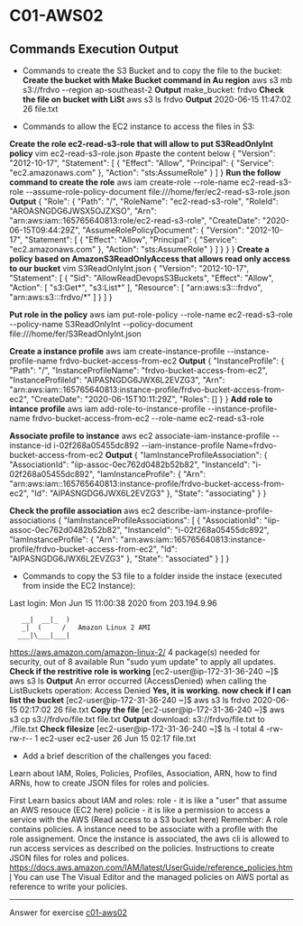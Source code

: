 # C01-AWS02

## Commands Execution Output

- Commands to create the S3 Bucket and to copy the file to the bucket:
**Create the bucket with Make Bucket command in Au region**
aws s3 mb s3://frdvo --region ap-southeast-2
**Output**
make_bucket: frdvo
**Check the file on bucket with LiSt**
aws s3 ls frdvo
**Output**
2020-06-15 11:47:02         26 file.txt

- Commands to allow the EC2 instance to access the files in S3:

**Create the role ec2-read-s3-role that will allow to put S3ReadOnlyInt policy**
vim ec2-read-s3-role.json
#paste the content below
{
  "Version": "2012-10-17",
  "Statement": [
    {
      "Effect": "Allow",
      "Principal": {
        "Service": "ec2.amazonaws.com"
      },
      "Action": "sts:AssumeRole"
    }
  ]
}
**Run the follow command to create the role**
aws iam create-role --role-name ec2-read-s3-role --assume-role-policy-document file:///home/fer/ec2-read-s3-role.json
**Output**
{
    "Role": {
        "Path": "/",
        "RoleName": "ec2-read-s3-role",
        "RoleId": "AROASNGDG6JWSX5OJZXSO",
        "Arn": "arn:aws:iam::165765640813:role/ec2-read-s3-role",
        "CreateDate": "2020-06-15T09:44:29Z",
        "AssumeRolePolicyDocument": {
            "Version": "2012-10-17",
            "Statement": [
                {
                    "Effect": "Allow",
                    "Principal": {
                        "Service": "ec2.amazonaws.com"
                    },
                    "Action": "sts:AssumeRole"
                }
            ]
        }
    }
}
**Create a policy based on AmazonS3ReadOnlyAccess that allows read only access to our bucket**
vim S3ReadOnlyInt.json
{
    "Version": "2012-10-17",
    "Statement": [
        {
            "Sid": "AllowReadDevopsS3Buckets",
            "Effect": "Allow",
            "Action": [
                "s3:Get*",
                "s3:List*"
            ],
            "Resource": [
                "arn:aws:s3:::frdvo",
                "arn:aws:s3:::frdvo/*"
            ]
        }
    ]
}

**Put role in the policy**
aws iam put-role-policy --role-name ec2-read-s3-role --policy-name S3ReadOnlyInt --policy-document file:///home/fer/S3ReadOnlyInt.json

**Create a instance profile**
aws iam create-instance-profile --instance-profile-name frdvo-bucket-access-from-ec2
**Output**
{
    "InstanceProfile": {
        "Path": "/",
        "InstanceProfileName": "frdvo-bucket-access-from-ec2",
        "InstanceProfileId": "AIPASNGDG6JWX6L2EVZG3",
        "Arn": "arn:aws:iam::165765640813:instance-profile/frdvo-bucket-access-from-ec2",
        "CreateDate": "2020-06-15T10:11:29Z",
        "Roles": []
    }
}
**Add role to intance profile**
aws iam add-role-to-instance-profile --instance-profile-name frdvo-bucket-access-from-ec2 --role-name ec2-read-s3-role

**Associate profile to instance**
aws ec2 associate-iam-instance-profile --instance-id i-02f268a05455dc892 --iam-instance-profile Name=frdvo-bucket-access-from-ec2
**Output**
{
    "IamInstanceProfileAssociation": {
        "AssociationId": "iip-assoc-0ec762d0482b52b82",
        "InstanceId": "i-02f268a05455dc892",
        "IamInstanceProfile": {
            "Arn": "arn:aws:iam::165765640813:instance-profile/frdvo-bucket-access-from-ec2",
            "Id": "AIPASNGDG6JWX6L2EVZG3"
        },
        "State": "associating"
    }
}

**Check the profile association**
aws ec2 describe-iam-instance-profile-associations
{
    "IamInstanceProfileAssociations": [
        {
            "AssociationId": "iip-assoc-0ec762d0482b52b82",
            "InstanceId": "i-02f268a05455dc892",
            "IamInstanceProfile": {
                "Arn": "arn:aws:iam::165765640813:instance-profile/frdvo-bucket-access-from-ec2",
                "Id": "AIPASNGDG6JWX6L2EVZG3"
            },
            "State": "associated"
        }
    ]
}



- Commands to copy the S3 file to a folder inside the instace (executed from inside the EC2 Instance):

Last login: Mon Jun 15 11:00:38 2020 from 203.194.9.96

       __|  __|_  )
       _|  (     /   Amazon Linux 2 AMI
      ___|\___|___|

https://aws.amazon.com/amazon-linux-2/
4 package(s) needed for security, out of 8 available
Run "sudo yum update" to apply all updates.
**Check if the restritive role is working**
[ec2-user@ip-172-31-36-240 ~]$ aws s3 ls
**Output**
An error occurred (AccessDenied) when calling the ListBuckets operation: Access Denied
**Yes, it is working. now check if I can list the bucket**
[ec2-user@ip-172-31-36-240 ~]$ aws s3 ls frdvo
2020-06-15 02:17:02         26 file.txt
**Copy the file**
[ec2-user@ip-172-31-36-240 ~]$ aws s3 cp s3://frdvo/file.txt file.txt
**Output**
download: s3://frdvo/file.txt to ./file.txt
**Check filesize**
[ec2-user@ip-172-31-36-240 ~]$ ls -l
total 4
-rw-rw-r-- 1 ec2-user ec2-user 26 Jun 15 02:17 file.txt


- Add a brief descrition of the challenges you faced:

Learn about IAM, Roles, Policies, Profiles, Association, ARN, how to find ARNs, how to create JSON files for roles and policies.

First Learn basics about IAM and roles:
role - it is like a "user" that assume an AWS resouce (EC2 here)
policie - it is like a permission to access a service with the AWS (Read access to a S3 bucket here)
Remember: A role contains policies. 
A instance need to be associate with a profile with the role assignement.
Once the instance is associated, the aws cli is allowed to run access services as described on the policies. 
Instructions to create JSON files for roles and polices.
https://docs.aws.amazon.com/IAM/latest/UserGuide/reference_policies.html
You can use The Visual Editor and the managed policies on AWS portal as reference to write your policies.



***
Answer for exercise [c01-aws02](https://github.com/devopsacademyau/academy/blob/635775538e8ad7793b305f48064b09e23c626fb7/classes/01class/exercises/c01-aws02/README.md)